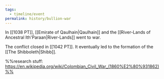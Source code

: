 ```yaml
---
tags:
  - timeline/event
permalink: history/bullion-war
---
```

In [[1038 PT]], [[Emirate of Qaulhain|Qaulhain]] and the [[River-Lands of Ancestral Ith'Paraan|River-Lands]] went to war.

The conflict closed in [[1042 PT]]. It eventually led to the formation of the [[The Shibboleth|Shibb]].

%%research stuff: https://en.wikipedia.org/wiki/Colombian_Civil_War_(1860%E2%80%931862)%%
